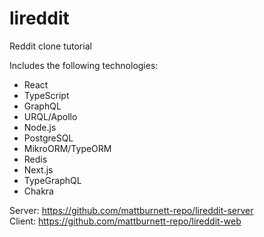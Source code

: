 # lireddit
Reddit clone tutorial

Includes the following technologies:

- React
- TypeScript
- GraphQL
- URQL/Apollo
- Node.js
- PostgreSQL
- MikroORM/TypeORM
- Redis
- Next.js
- TypeGraphQL
- Chakra

Server: https://github.com/mattburnett-repo/lireddit-server \
Client: https://github.com/mattburnett-repo/lireddit-web
